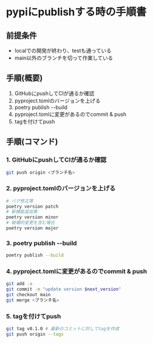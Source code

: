 # pypiにpublishする時の手順書

## 前提条件

- localでの開発が終わり、testも通っている
- main以外のブランチを切って作業している

## 手順(概要)

1. GitHubにpushしてCIが通るか確認
2. pyproject.tomlのバージョンを上げる
3. poetry publish --build
4. pyproject.tomlに変更があるのでcommit & push
5. tagを付けてpush

## 手順(コマンド)

### 1. GitHubにpushしてCIが通るか確認

```bash
git push origin <ブランチ名>
```

### 2. pyproject.tomlのバージョンを上げる

```bash
# バグ修正等
poetry version patch
# 新機能追加等
poetry version minor
# 破壊的変更を含む場合
poetry version major
```

### 3. poetry publish --build

```bash
poetry publish --build
```

### 4. pyproject.tomlに変更があるのでcommit & push

```bash
git add -a
git commit -m "update version $next_version"
git checkout main
git merge <ブランチ名>
```

### 5. tagを付けてpush

```bash
git tag v0.1.0 # 最新のコミットに対してtagを作成
git push origin --tags
```

